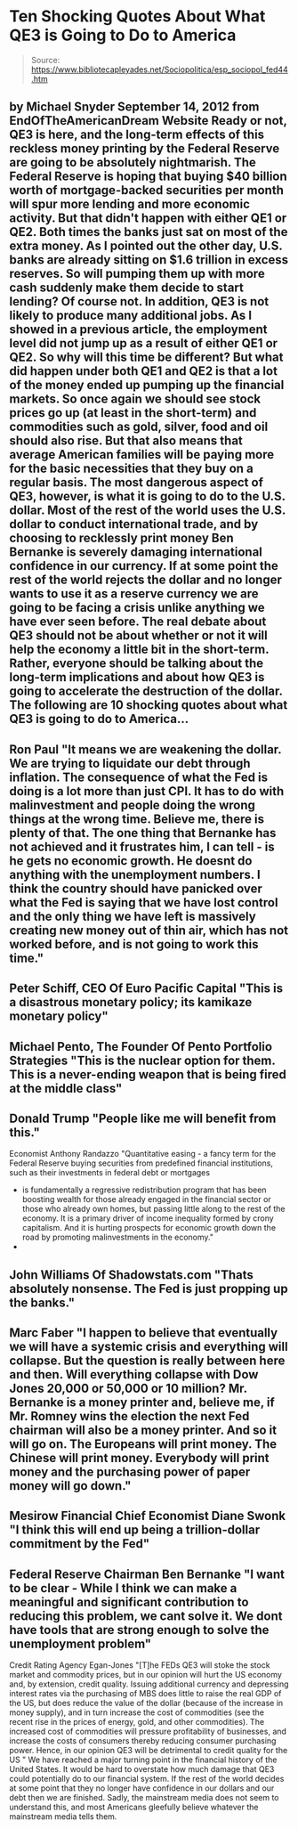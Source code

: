 # Ten Shocking Quotes About What QE3 is Going to Do to America

> Source: https://www.bibliotecapleyades.net/Sociopolitica/esp_sociopol_fed44.htm

by Michael Snyder
September 14, 2012
from
EndOfTheAmericanDream Website
Ready or not, QE3 is here, and the long-term
effects of this reckless money printing by
the
Federal Reserve are going to be absolutely nightmarish.
The Federal Reserve is hoping that buying $40
billion worth of mortgage-backed securities per month will spur more lending
and more economic activity. But that didn't happen with either
QE1 or QE2. Both times the banks just sat
on most of the extra money.
As I pointed out
the other day, U.S. banks are already sitting on $1.6
trillion in excess reserves.
So will pumping them up with more cash suddenly
make them decide to start lending? Of course not. In addition,
QE3 is not likely to produce many
additional jobs.
As I showed in a
previous article, the employment level did not jump up as a result of
either QE1 or QE2. So why will this time be different? But what did happen
under both QE1 and QE2 is that a lot of the money ended up pumping up the
financial markets.
So once again we should see stock prices go up
(at least in the short-term) and commodities such as gold, silver, food and
oil should also rise. But that also means that average American families
will be paying more for the basic necessities that they buy on a regular
basis.
The most dangerous aspect of QE3, however, is
what it is going to do to the U.S. dollar. Most of the rest of the world
uses the U.S. dollar to conduct international trade, and by choosing to
recklessly print money Ben Bernanke is severely damaging
international confidence in our currency.
If at some point the rest of the world rejects
the dollar and no longer wants to use it as a reserve currency we are going
to be facing a crisis unlike anything we have ever seen before.
The real debate about QE3 should not be about
whether or not it will help the economy a little bit in the short-term.
Rather, everyone should be talking about the long-term implications and
about how QE3 is going to accelerate the destruction of the dollar.
The following are 10 shocking quotes about what
QE3 is going to do to America...
-
Ron Paul
"It means we are weakening the dollar.
We are trying to liquidate our debt through inflation. The
consequence of what the Fed is doing is a lot more than just CPI. It
has to do with malinvestment and people doing the wrong things at
the wrong time.
Believe me, there is plenty of that. The
one thing that Bernanke has not achieved and it frustrates him, I
can tell - is he gets no economic growth. He doesnt do anything
with the unemployment numbers.
I think the country should have panicked
over what the Fed is saying that we have lost control and the only
thing we have left is massively creating new money out of thin air,
which has not worked before, and is not going to work this time."
-
Peter Schiff, CEO Of Euro Pacific Capital
"This is a disastrous monetary policy;
its kamikaze monetary policy"
-
Michael Pento, The Founder Of Pento Portfolio
Strategies
"This is the nuclear option for them.
This is a never-ending weapon that is being fired at the middle
class"
-
Donald Trump
"People like me will benefit from this."
-
Economist Anthony Randazzo
"Quantitative easing - a fancy term for
the Federal Reserve buying securities from predefined financial
institutions, such as their investments in federal debt or mortgages
- is fundamentally a regressive redistribution program that
has been boosting wealth for those already engaged in the financial
sector or those who already own homes, but passing little along to
the rest of the economy.
It is a primary driver of income
inequality formed by crony capitalism. And it is hurting prospects
for economic growth down the road by promoting malinvestments in the
economy."
-
John Williams Of Shadowstats.com
"Thats absolutely nonsense. The Fed is
just propping up the banks."
-
Marc Faber
"I happen to believe that eventually we
will have a systemic crisis and everything will collapse. But the
question is really between here and then. Will everything collapse
with Dow Jones 20,000 or 50,000 or 10 million?
Mr. Bernanke is a money printer and,
believe me, if Mr. Romney wins the election the next Fed chairman
will also be a money printer. And so it will go on. The Europeans
will print money. The Chinese will print money.
Everybody will print money and the
purchasing power of paper money will go down."
-
Mesirow Financial Chief Economist Diane Swonk
"I think this will end up being a
trillion-dollar commitment by the Fed"
-
Federal Reserve Chairman Ben Bernanke
"I want to be clear - While I think we
can make a meaningful and significant contribution to reducing this
problem, we cant solve it. We dont have tools that are strong
enough to solve the unemployment problem"
-
Credit Rating Agency Egan-Jones
"[T]he FEDs QE3 will stoke the stock
market and commodity prices, but in our opinion will hurt the US
economy and, by extension, credit quality.
Issuing additional currency and
depressing interest rates via the purchasing of MBS does little to
raise the real GDP of the US, but does reduce the value of the
dollar (because of the increase in money supply), and in turn
increase the cost of commodities (see the recent rise in the prices
of energy, gold, and other commodities).
The increased cost of commodities will
pressure profitability of businesses, and increase the costs of
consumers thereby reducing consumer purchasing power. Hence, in our
opinion QE3 will be detrimental to credit quality for the US
"
We have reached a major turning point in the
financial history of the United States.
It would be hard to overstate how much damage
that QE3 could potentially do to our financial system. If the rest of the
world decides at some point that they no longer have confidence in our
dollars and our debt then we are finished.
Sadly,
the mainstream media does not seem to
understand this, and most Americans gleefully believe whatever the
mainstream media tells them.
